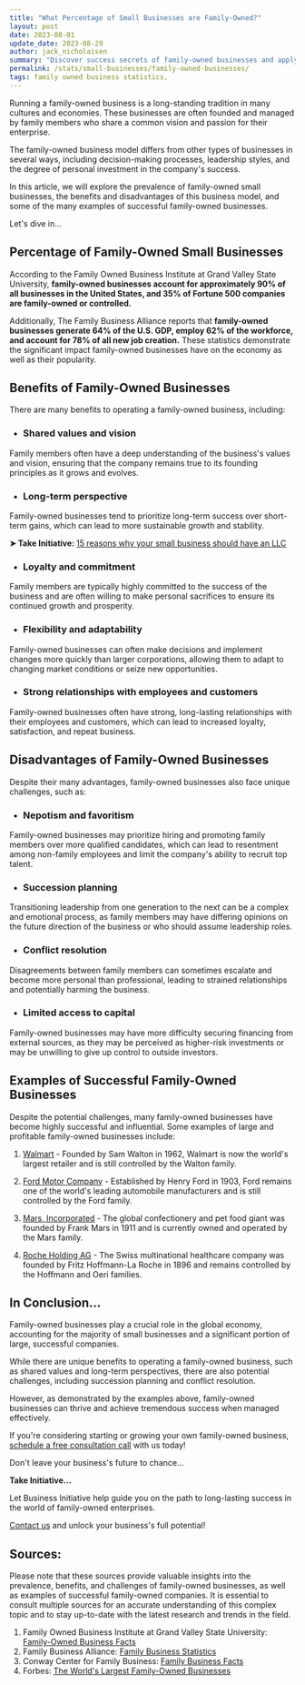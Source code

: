 ```yaml
---
title: "What Percentage of Small Businesses are Family-Owned?"
layout: post
date: 2023-08-01
update_date: 2023-08-29
author: jack_nicholaisen
summary: "Discover success secrets of family-owned businesses and apply insights for smarter decisions and improved growth in your venture."
permalink: /stats/small-businesses/family-owned-businesses/
tags: family owned business statistics, 
---
```


Running a family-owned business is a long-standing tradition in many cultures and economies. These businesses are often founded and managed by family members who share a common vision and passion for their enterprise. 

The family-owned business model differs from other types of businesses in several ways, including decision-making processes, leadership styles, and the degree of personal investment in the company's success. 

In this article, we will explore the prevalence of family-owned small businesses, the benefits and disadvantages of this business model, and some of the many examples of successful family-owned businesses.

Let's dive in...

## Percentage of Family-Owned Small Businesses

According to the Family Owned Business Institute at Grand Valley State University, **family-owned businesses account for approximately 90% of all businesses in the United States, and 35% of Fortune 500 companies are family-owned or controlled.**

Additionally, The Family Business Alliance reports that **family-owned businesses generate 64% of the U.S. GDP, employ 62% of the workforce, and account for 78% of all new job creation.** These statistics demonstrate the significant impact family-owned businesses have on the economy as well as their popularity.

## Benefits of Family-Owned Businesses

There are many benefits to operating a family-owned business, including:

-   ### Shared values and vision

Family members often have a deep understanding of the business's values and vision, ensuring that the company remains true to its founding principles as it grows and evolves.

-   ### Long-term perspective

Family-owned businesses tend to prioritize long-term success over short-term gains, which can lead to more sustainable growth and stability.

<p><b>➤ Take Initiative: </b> <a href="https://www.businessinitiative.org/llc/benefits-for-small-businesses/"> 15 reasons why your small business should have an LLC</a></p>

-   ### Loyalty and commitment

Family members are typically highly committed to the success of the business and are often willing to make personal sacrifices to ensure its continued growth and prosperity.

-   ### Flexibility and adaptability

Family-owned businesses can often make decisions and implement changes more quickly than larger corporations, allowing them to adapt to changing market conditions or seize new opportunities.

-   ### Strong relationships with employees and customers

Family-owned businesses often have strong, long-lasting relationships with their employees and customers, which can lead to increased loyalty, satisfaction, and repeat business.

## Disadvantages of Family-Owned Businesses

Despite their many advantages, family-owned businesses also face unique challenges, such as:

-   ### Nepotism and favoritism

Family-owned businesses may prioritize hiring and promoting family members over more qualified candidates, which can lead to resentment among non-family employees and limit the company's ability to recruit top talent.

-   ### Succession planning

Transitioning leadership from one generation to the next can be a complex and emotional process, as family members may have differing opinions on the future direction of the business or who should assume leadership roles.

-   ### Conflict resolution

Disagreements between family members can sometimes escalate and become more personal than professional, leading to strained relationships and potentially harming the business.

-   ### Limited access to capital

Family-owned businesses may have more difficulty securing financing from external sources, as they may be perceived as higher-risk investments or may be unwilling to give up control to outside investors.

## Examples of Successful Family-Owned Businesses

Despite the potential challenges, many family-owned businesses have become highly successful and influential. Some examples of large and profitable family-owned businesses include:

1.  [Walmart](https://www.walmart.com/) - Founded by Sam Walton in 1962, Walmart is now the world's largest retailer and is still controlled by the Walton family.

2.  [Ford Motor Company](https://www.ford.com/) - Established by Henry Ford in 1903, Ford remains one of the world's leading automobile manufacturers and is still controlled by the Ford family.

3.  [Mars, Incorporated](https://www.mars.com/) - The global confectionery and pet food giant was founded by Frank Mars in 1911 and is currently owned and operated by the Mars family.

4.  [Roche Holding AG](https://www.roche.com/) - The Swiss multinational healthcare company was founded by Fritz Hoffmann-La Roche in 1896 and remains controlled by the Hoffmann and Oeri families.

## In Conclusion...

Family-owned businesses play a crucial role in the global economy, accounting for the majority of small businesses and a significant portion of large, successful companies. 

While there are unique benefits to operating a family-owned business, such as shared values and long-term perspectives, there are also potential challenges, including succession planning and conflict resolution. 

However, as demonstrated by the examples above, family-owned businesses can thrive and achieve tremendous success when managed effectively.

If you're considering starting or growing your own family-owned business, [schedule a free consultation call](https://calendly.com/businessinitiative/30-minute-consultation-call) with us today!

Don't leave your business's future to chance...

**Take Initiative...**

Let Business Initiative help guide you on the path to long-lasting success in the world of family-owned enterprises.

[Contact us](https://www.businessinitiative.org/contact/) and unlock your business's full potential!

## Sources:

Please note that these sources provide valuable insights into the prevalence, benefits, and challenges of family-owned businesses, as well as examples of successful family-owned companies. It is essential to consult multiple sources for an accurate understanding of this complex topic and to stay up-to-date with the latest research and trends in the field.

1.  Family Owned Business Institute at Grand Valley State University: [Family-Owned Business Facts](https://www.gvsu.edu/fobi/family-owned-business-facts-25.htm)
2.  Family Business Alliance: [Family Business Statistics](https://familybusinessalliance.com/family-business-statistics/)
3.  Conway Center for Family Business: [Family Business Facts](https://www.familybusinesscenter.com/resources/family-business-facts/)
4.  Forbes: [The World's Largest Family-Owned Businesses](https://www.forbes.com/sites/niallmccarthy/2016/11/23/the-worlds-largest-family-owned-businesses-infographic/?sh=4a5f8d7e4c7b)

<script async data-uid="0625212ce2" src="https://adept-hustler-4565.ck.page/0625212ce2/index.js"></script>
